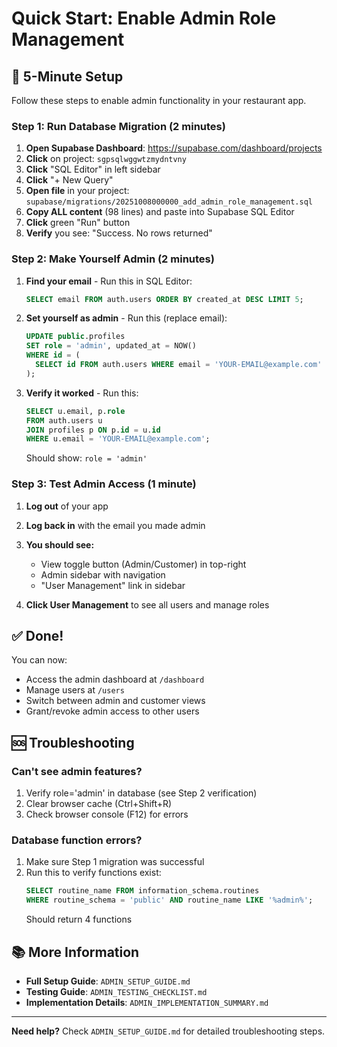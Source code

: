 # Quick Start: Enable Admin Role Management

## 🚀 5-Minute Setup

Follow these steps to enable admin functionality in your restaurant app.

### Step 1: Run Database Migration (2 minutes)

1. **Open Supabase Dashboard**: https://supabase.com/dashboard/projects
2. **Click** on project: `sgpsqlwggwtzmydntvny`
3. **Click** "SQL Editor" in left sidebar
4. **Click** "+ New Query"
5. **Open file** in your project: `supabase/migrations/20251008000000_add_admin_role_management.sql`
6. **Copy ALL content** (98 lines) and paste into Supabase SQL Editor
7. **Click** green "Run" button
8. **Verify** you see: "Success. No rows returned"

### Step 2: Make Yourself Admin (2 minutes)

1. **Find your email** - Run this in SQL Editor:
   ```sql
   SELECT email FROM auth.users ORDER BY created_at DESC LIMIT 5;
   ```

2. **Set yourself as admin** - Run this (replace email):
   ```sql
   UPDATE public.profiles
   SET role = 'admin', updated_at = NOW()
   WHERE id = (
     SELECT id FROM auth.users WHERE email = 'YOUR-EMAIL@example.com'
   );
   ```

3. **Verify it worked** - Run this:
   ```sql
   SELECT u.email, p.role
   FROM auth.users u
   JOIN profiles p ON p.id = u.id
   WHERE u.email = 'YOUR-EMAIL@example.com';
   ```

   Should show: `role = 'admin'`

### Step 3: Test Admin Access (1 minute)

1. **Log out** of your app
2. **Log back in** with the email you made admin
3. **You should see:**
   - View toggle button (Admin/Customer) in top-right
   - Admin sidebar with navigation
   - "User Management" link in sidebar

4. **Click User Management** to see all users and manage roles

## ✅ Done!

You can now:
- Access the admin dashboard at `/dashboard`
- Manage users at `/users`
- Switch between admin and customer views
- Grant/revoke admin access to other users

## 🆘 Troubleshooting

### Can't see admin features?
1. Verify role='admin' in database (see Step 2 verification)
2. Clear browser cache (Ctrl+Shift+R)
3. Check browser console (F12) for errors

### Database function errors?
1. Make sure Step 1 migration was successful
2. Run this to verify functions exist:
   ```sql
   SELECT routine_name FROM information_schema.routines
   WHERE routine_schema = 'public' AND routine_name LIKE '%admin%';
   ```
   Should return 4 functions

## 📚 More Information

- **Full Setup Guide**: `ADMIN_SETUP_GUIDE.md`
- **Testing Guide**: `ADMIN_TESTING_CHECKLIST.md`
- **Implementation Details**: `ADMIN_IMPLEMENTATION_SUMMARY.md`

---

**Need help?** Check `ADMIN_SETUP_GUIDE.md` for detailed troubleshooting steps.
